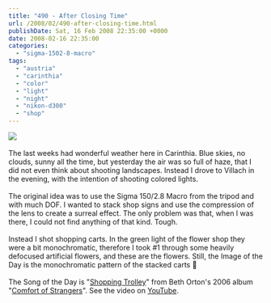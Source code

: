 ```yaml
---
title: "490 - After Closing Time"
url: /2008/02/490-after-closing-time.html
publishDate: Sat, 16 Feb 2008 22:35:00 +0000
date: 2008-02-16 22:35:00
categories: 
  - "sigma-1502-8-macro"
tags: 
  - "austria"
  - "carinthia"
  - "color"
  - "light"
  - "night"
  - "nikon-d300"
  - "shop"
---
```

<a href="https://d25zfm9zpd7gm5.cloudfront.net/1200x1200/2008/20080215_185143_nx_ps.jpg" target="_blank"><img src="https://d25zfm9zpd7gm5.cloudfront.net/0600x0600/2008/20080215_185143_nx_ps.jpg"/></a><br/><br/><a href="https://d25zfm9zpd7gm5.cloudfront.net/1200x1200/2008/20080215_184132_nx_ps.jpg" target="_blank"><img alt="" border="0" src="https://d25zfm9zpd7gm5.cloudfront.net/0150x0150/2008/20080215_184132_nx_ps.jpg" style="margin: 0pt 0px 0pt 10px; float: right;"/></a> The last weeks had wonderful weather here in Carinthia. Blue skies, no clouds, sunny all the time, but yesterday the air was so full of haze, that I did not even think about shooting landscapes. Instead I drove to Villach in the evening, with the intention of shooting colored lights.<br/><br/>The original idea was to use the Sigma 150/2.8 Macro from the tripod and with much DOF. I wanted to stack shop signs and use the compression of the lens to create a surreal effect. The only problem was that, when I was there, I could not find anything of that kind. Tough.<br/><br/><a href="https://d25zfm9zpd7gm5.cloudfront.net/1200x1200/2008/20080215_185317_nx_ps.jpg" target="_blank"><img alt="" border="0" src="https://d25zfm9zpd7gm5.cloudfront.net/0150x0150/2008/20080215_185317_nx_ps.jpg" style="margin: 0pt 10px 0pt 0px; float: left;"/></a> Instead I shot shopping carts. In the green light of the flower shop they were a bit monochromatic, therefore I took #1 through some heavily defocused artificial flowers, and these are the flowers. Still, the Image of the Day is the monochromatic pattern of the stacked carts 🙂<br/><br/>The Song of the Day is "<a href="http://www.lyricstime.com/beth-orton-shopping-trolley-lyrics.html" target="_blank">Shopping Trolley</a>" from Beth Orton's 2006 album "<a href="http://www.amazon.com/Comfort-Strangers-Beth-Orton/dp/B000CBSHK2" target="_blank">Comfort of Strangers</a>". See the video on <a href="http://www.youtube.com/watch?v=2TiR__3g3dU" target="_blank">YouTube</a>.
